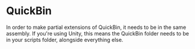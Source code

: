 # QuickBin
In order to make partial extensions of QuickBin, it needs to be in the same assembly.
If you're using Unity, this means the QuickBin folder needs to be in your scripts folder, alongside everything else.

